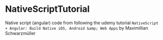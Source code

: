 # NativeScriptTutorial
Native script (angular) code from following the udemy tutorial `NativeScript + Angular: Build Native iOS, Android &amp; Web Apps` by Maximillian Schwarzmüller

